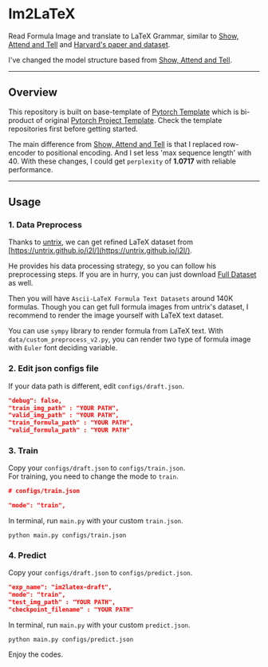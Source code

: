 # Im2LaTeX

Read Formula Image and translate to LaTeX Grammar, similar to [Show, Attend and Tell](https://arxiv.org/abs/1502.03044) and [Harvard's paper and dataset](http://lstm.seas.harvard.edu/latex/).

I've changed the model structure based from [Show, Attend and Tell](https://arxiv.org/abs/1502.03044). 

---

## Overview

This repository is built on base-template of [Pytorch Template](https://github.com/YongWookHa/pytorch-template) which is bi-product of original [Pytorch Project Template](https://github.com/moemen95/Pytorch-Project-Template). Check the template repositories first before getting started.


The main difference from [Show, Attend and Tell](https://arxiv.org/abs/1502.03044) is that I replaced row-encoder to positional encoding. And I set less 'max sequence length' with 40. With these changes, I could get `perplexity` of **1.0717** with reliable performance.

---

## Usage

### 1. Data Preprocess

Thanks to [untrix](https://github.com/untrix), we can get refined LaTeX dataset from [https://untrix.github.io/i2l/](https://untrix.github.io/i2l/).

He provides his data processing strategy, so you can follow his preprocessing steps. 
If you are in hurry, you can just download [Full Dataset](https://untrix.github.io/i2l/140k_download.html) as well.

Then you will have `Ascii-LaTeX Formula Text Datasets` around 140K formulas. Though you can get full formula images from untrix's dataset, I recommend to render the image yourself with LaTeX text dataset. 

You can use `sympy` library to render formula from LaTeX text. With `data/custom_preprocess_v2.py`, you can render two type of formula image with `Euler` font deciding variable.

### 2. Edit json configs file

If your data path is different, edit `configs/draft.json`.

```json
"debug": false,
"train_img_path" : "YOUR PATH",
"valid_img_path" : "YOUR PATH",
"train_formula_path" : "YOUR PATH",
"valid_formula_path" : "YOUR PATH"
```

### 3. Train  
Copy your `configs/draft.json` to `configs/train.json`.  
For training, you need to change the mode to `train`.
```json
# configs/train.json

"mode": "train",
```

In terminal, run `main.py` with your custom `train.json`.  

```shell  
python main.py configs/train.json  
```

### 4. Predict  
Copy your `configs/draft.json` to `configs/predict.json`.  

```json
"exp_name": "im2latex-draft",
"mode": "train",
"test_img_path" : "YOUR PATH",
"checkpoint_filename" : "YOUR PATH"
```

In terminal, run `main.py` with your custom `predict.json`.  

```shell
python main.py configs/predict.json
```

Enjoy the codes.